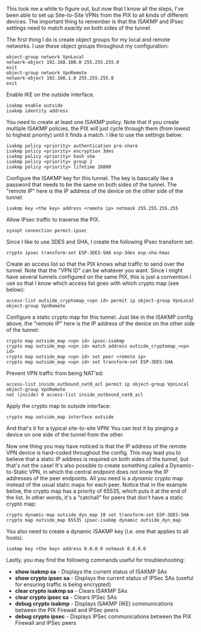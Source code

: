 This took me a while to figure out, but now that I know all the steps, I've been able to set up Site-to-Site VPNs from the PIX to all kinds of different devices. The important thing to remember is that the ISAKMP and IPsec settings need to match *exactly* on both sides of the tunnel.

The first thing I do is create object groups for my local and remote networks. I use these object groups throughout my configuration:

    object-group network VpnLocal
    network-object 192.168.180.0 255.255.255.0
    exit
    object-group network VpnRemote
    network-object 192.168.1.0 255.255.255.0
    exit

Enable IKE on the outside interface.

    isakmp enable outside
    isakmp identity address

You need to create at least one ISAKMP policy. Note that if you create multiple ISAKMP policies, the PIX will just cycle through them (from lowest to highest priority) until it finds a match. I like to use the settings below:

    isakmp policy <priority> authentication pre-share
    isakmp policy <priority> encryption 3des
    isakmp policy <priority> hash sha
    isakmp policy <priority> group 2
    isakmp policy <priority> lifetime 28800

Configure the ISAKMP key for this tunnel. The key is basically like a password that needs to be the same on both sides of the tunnel. The "remote IP" here is the IP address of the device on the other side of the tunnel:

    isakmp key <the key> address <remote ip> netmask 255.255.255.255

Allow IPsec traffic to traverse the PIX.

    sysopt connection permit-ipsec

Since I like to use 3DES and SHA, I create the following IPsec transform set:

    crypto ipsec transform-set ESP-3DES-SHA esp-3des esp-sha-hmac

Create an access list so that the PIX knows what traffic to send over the tunnel. Note that the "VPN ID" can be whatever you want. Since I might have several tunnels configured on the same PIX, this is just a convention I use so that I know which access list goes with which crypto map (see below):

    access-list outside_cryptomap_<vpn id> permit ip object-group VpnLocal object-group VpnRemote

Configure a static crypto map for this tunnel. Just like in the ISAKMP config above, the "remote IP" here is the IP address of the device on the other side of the tunnel:

    crypto map outside_map <vpn id> ipsec-isakmp
    crypto map outside_map <vpn id> match address outside_cryptomap_<vpn id>
    crypto map outside_map <vpn id> set peer <remote ip>
    crypto map outside_map <vpn id> set transform-set ESP-3DES-SHA

Prevent VPN traffic from being NAT'ed:

    access-list inside_outbound_nat0_acl permit ip object-group VpnLocal object-group VpnRemote
    nat (inside) 0 access-list inside_outbound_nat0_acl

Apply the crypto map to outside interface:

    crypto map outside_map interface outside

And that's it for a typical site-to-site VPN! You can test it by pinging a device on one side of the tunnel from the other.

Now one thing you may have noticed is that the IP address of the remote VPN device is hard-coded throughout the config. This may lead you to believe that a static IP address is required on both sides of the tunnel, but that's not the case! It's also possible to create something called a Dynamic-to-Static VPN, in which the central endpoint does not know the IP addresses of the peer endpoints. All you need is a *dynamic* crypto map instead of the usual static maps for each peer. Notice that in the example below, the crypto map has a priority of 65535, which puts it at the end of the list. In other words, it's a “catchall” for peers that don't have a static crypto map:

    crypto dynamic-map outside_dyn_map 10 set transform-set ESP-3DES-SHA
    crypto map outside_map 65535 ipsec-isakmp dynamic outside_dyn_map

You also need to create a dynamic ISAKMP key (i.e. one that applies to all hosts).

    isakmp key <the key> address 0.0.0.0 netmask 0.0.0.0

Lastly, you may find the following commands useful for troubleshooting:

* **show isakmp sa** - Displays the current status of ISAKMP SAs
* **show crypto ipsec sa** - Displays the current status of IPSec SAs (useful for ensuring traffic is being encrypted)
* **clear crypto isakmp sa** - Clears ISAKMP SAs
* **clear crypto ipsec sa** - Clears IPSec SAs
* **debug crypto isakmp** - Displays ISAKMP (IKE) communications between the PIX Firewall and IPSec peers
* **debug crypto ipsec** - Displays IPSec communications between the PIX Firewall and IPSec peers

